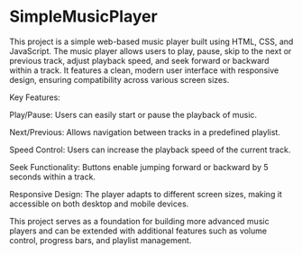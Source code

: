 # SimpleMusicPlayer
This project is a simple web-based music player built using HTML, CSS, and JavaScript. 
 The music player allows users to play, pause, skip to the next or previous track, adjust playback speed, and seek forward or backward within a track. It features a clean, modern user interface with responsive design, ensuring compatibility across various screen sizes.

Key Features:

Play/Pause: Users can easily start or pause the playback of music.

Next/Previous: Allows navigation between tracks in a predefined playlist.

Speed Control: Users can increase the playback speed of the current track.

Seek Functionality: Buttons enable jumping forward or backward by 5 seconds within a track.

Responsive Design: The player adapts to different screen sizes, making it accessible on both desktop and mobile devices.

This project serves as a foundation for building more advanced music players and can be extended with additional features such as volume control, progress bars, and playlist management.
